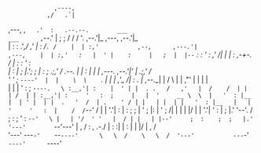                  ,----,                                                                                         
               ,/   .`|                                                                                         
   ,---,     ,`   .'  :   .--.--.        ___                                                            ___     
,`--.' |   ;    ;     /  /  /    '.    ,--.'|_                        ,---,                           ,--.'|_   
|   :  : .'___,/    ,'  |  :  /`. /    |  | :,'           ,--,      ,---.'|                  ,---,    |  | :,'  
:   |  ' |    :     |   ;  |  |--`     :  : ' :         ,'_ /|      |   | :              ,-+-. /  |   :  : ' :  
|   :  | ;    |.';  ;   |  :  ;_     .;__,'  /     .--. |  | :      |   | |    ,---.    ,--.'|'   | .;__,'  /   
'   '  ; `----'  |  |    \  \    `.  |  |   |    ,'_ /| :  . |    ,--.__| |   /     \  |   |  ,"' | |  |   |    
|   |  |     '   :  ;     `----.   \ :__,'| :    |  ' | |  . .   /   ,'   |  /    /  | |   | /  | | :__,'| :    
'   :  ;     |   |  '     __ \  \  |   '  : |__  |  | ' |  | |  .   '  /  | .    ' / | |   | |  | |   '  : |__  
|   |  '     '   :  |    /  /`--'  /   |  | '.'| :  | : ;  ; |  '   ; |:  | '   ;   /| |   | |  |/    |  | '.'| 
'   :  |     ;   |.'    '--'.     /    ;  :    ; '  :  `--'   \ |   | '/  ' '   |  / | |   | |--'     ;  :    ; 
;   |.'      '---'        `--'---'     |  ,   /  :  ,      .-./ |   :    :| |   :    | |   |/         |  ,   /  
'---'                                   ---`-'    `--`----'      \   \  /    \   \  /  '---'           ---`-'   
                                                                  `----'      `----'                            
                                                                                                                
